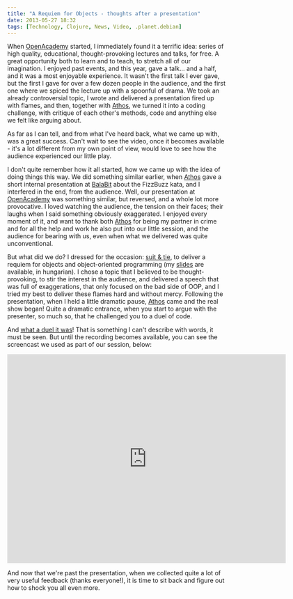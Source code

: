 ```yaml
---
title: "A Requiem for Objects - thoughts after a presentation"
date: 2013-05-27 18:32
tags: [Technology, Clojure, News, Video, .planet.debian]
---
```


When [OpenAcademy][oa] started, I immediately found it a terrific
idea: series of high quality, educational, thought-provoking lectures
and talks, for free. A great opportunity both to learn and to teach,
to stretch all of our imagination. I enjoyed past events, and this
year, gave a talk... and a half, and it was a most enjoyable
experience. It wasn't the first talk I ever gave, but the first I gave
for over a few dozen people in the audience, and the first one where
we spiced the lecture up with a spoonful of drama. We took an already
controversial topic, I wrote and delivered a presentation fired up
with flames, and then, together with [Athos][athos], we turned it into
a coding challenge, with critique of each other's methods, code and
anything else we felt like arguing about.

As far as I can tell, and from what I've heard back, what we came up
with, was a great success. Can't wait to see the video, once it
becomes available - it's a lot different from my own point of view,
would love to see how the audience experienced our little play.

 [oa]: https://facebook.com/openacademy
 [athos]: http://athoshun.eu/

<!-- more -->

I don't quite remember how it all started, how we came up with the
idea of doing things this way. We did something similar earlier, when
[Athos][athos] gave a short internal presentation at
[BalaBit][balabit] about the FizzBuzz kata, and I interfered in the
end, from the audience. Well, our presentation at [OpenAcademy][oa]
was something similar, but reversed, and a whole lot more provocative.
I loved watching the audience, the tension on their faces; their
laughs when I said something obviously exaggerated. I enjoyed every
moment of it, and want to thank both [Athos][athos] for being my
partner in crime and for all the help and work he also put into our
little session, and the audience for bearing with us, even when what
we delivered was quite unconventional.

 [oa]: https://facebook.com/openacademy
 [athos]: http://athoshun.eu/
 [balabit]: http://www.balabit.com/

But what did we do? I dressed for the occasion: [suit & tie][suited],
to deliver a requiem for objects and object-oriented programming (my
[slides][slides] are available, in hungarian). I chose a topic that I
believed to be thought-provoking, to stir the interest in the
audience, and delivered a speech that was full of exaggerations, that
only focused on the bad side of OOP, and I tried my best to deliver
these flames hard and without mercy. Following the presentation, when
I held a little dramatic pause, [Athos][athos] came and the real show
began! Quite a dramatic entrance, when you start to argue with the
presenter, so much so, that he challenged you to a duel of code.

 [suited]: https://twitter.com/Bazsi771/status/337609188542910465
 [slides]: http://algernon.github.io/impressions/gyaszbeszed-az-objektumok-felett/

And [what a duel it was][screencast]! That is something I can't
describe with words, it must be seen. But until the recording becomes
available, you can see the screencast we used as part of our session,
below:

 [screencast]: http://www.youtube.com/watch?v=Kz-fjsg48hI

<iframe width="640" height="480" src="http://www.youtube-nocookie.com/embed/Kz-fjsg48hI?rel=0" frameborder="0" allowfullscreen></iframe>

And now that we're past the presentation, when we collected quite a
lot of very useful feedback (thanks everyone!), it is time to sit back
and figure out how to shock you all even more.

